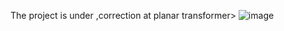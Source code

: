The project is under ,correction at planar transformer>
![image](https://github.com/user-attachments/assets/3d95350d-fa67-4310-bc89-189ed051dba6)

